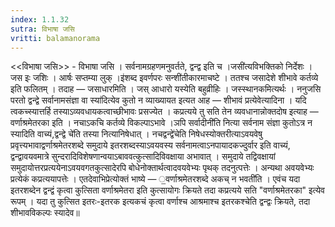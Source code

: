 ```yaml
---
index: 1.1.32
sutra: विभाषा जसि
vritti: balamanorama
---
```


<<विभाषा जसि>> - विभाषा जसि । सर्वनामग्रहणमनुवर्तते, द्वन्द्व इति च ।जसी॑त्यविभक्तिको निर्देशः । जस इः जशिः । आर्षः सप्तम्या लुक् ।इ॑शब्द इवर्णपरः सन्शी॑तीकारमाचष्टे । ततश्च जसादेशे शीभावे कर्तव्ये इति फलितम् । तदाह  — जसाधारमिति । जस् आधारो यस्येति बहुव्रीहिः । जस्स्थानकमित्यर्थः । ननुजसि परतो द्वन्द्वे सर्वानामसंज्ञा वा स्या॑दित्येव कुतो न व्याख्यायत इत्यत आह — शीभावं प्रत्येवेत्यादिना । यदि त्वकच्स्यात्तर्हि तस्याऽव्यवधायकत्वाच्छीभावः प्रसज्येत । कप्रत्यये तु सति तेन व्यवधानान्नोक्तदोष इत्याह — वर्णाश्रमेतरका इति । नचाऽकचि कर्तव्ये विकल्पाऽभावे ।ञपि सर्वादीनी॑ति नित्या सर्वनाम संज्ञा कुतोऽत्र न स्यादिति वाच्यं,द्वन्द्वे चे॑ति तस्या नित्यानिषेधात् । नचद्वन्द्वे॑चेति निषेधस्योक्तरीत्याऽवयवेषु प्रवृत्त्यभावाद्वर्णाश्रमेतरशब्दे समुदाये इतरशब्दस्याऽवयवस्य सर्वनामत्वाऽनपायादकज्दुर्वार इति वाच्यं, द्वन्द्वावयवमात्रे सुन्दरादिविशेषणान्वयाऽबाववत्कुत्सादिविवक्षाया अभावात् । समुदाये तद्विवक्षायां समुदायोत्तरप्रत्ययेनाऽवयवगतकुत्सादेरपि बोधेनोक्तार्थत्वादवयवेभ्यः पृथक् तदनुत्पत्तेः । अन्यथा अवयवेभ्यः प्रत्येकं कप्रत्ययापत्तेः । एतदेवाभिप्रेत्योक्तं भाष्ये — ॒वर्णाश्रमेतरशब्दे अकच् न भवती॑ति । एवंच यदा इतरशब्देन द्वन्द्वं कृत्वा कुत्सिता वर्णाश्रमेतरा इति कुत्सायोगः क्रियते तदा कप्रत्यये सति "वर्णाश्रमेतरका" इत्येव रूपम् । यदा तु कुत्सित इतरः-इतरक इत्यकचं कृत्वा वर्णाश्च आश्रमाश्च इतरकश्चेति द्वन्द्वः क्रियते, तदा शीभावविकल्पः स्यादेव॥